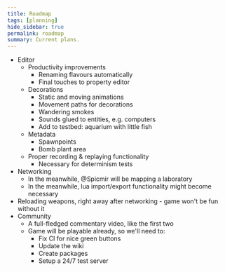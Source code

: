 ```yaml
---
title: Roadmap
tags: [planning]
hide_sidebar: true
permalink: roadmap
summary: Current plans.
---
```


- Editor
	- Productivity improvements
		- Renaming flavours automatically
		- Final touches to property editor
	- Decorations
		- Static and moving animations
		- Movement paths for decorations
		- Wandering smokes
		- Sounds glued to entities, e.g. computers
		- Add to testbed: aquarium with little fish
	- Metadata
		- Spawnpoints
		- Bomb plant area
	- Proper recording & replaying functionality
		- Necessary for determinism tests
- Networking
	- In the meanwhile, @Spicmir will be mapping a laboratory
	- In the meanwhile, lua import/export functionality might become necessary
- Reloading weapons, right away after networking - game won't be fun without it
- Community
	- A full-fledged commentary video, like the first two
	- Game will be playable already, so we'll need to:
		- Fix CI for nice green buttons
		- Update the wiki
		- Create packages
		- Setup a 24/7 test server
